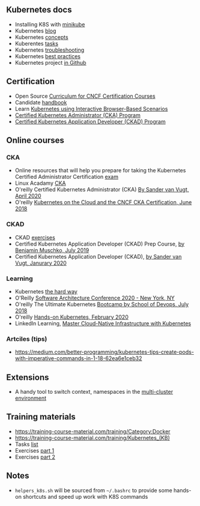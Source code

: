 ## Kubernetes docs

- Installing K8S with [minikube](https://kubernetes.io/docs/setup/learning-environment/minikube/)
- Kubernetes [blog](https://kubernetes.io/blog/)
- Kubernetes [concepts](https://kubernetes.io/docs/concepts/)
- Kuberentes [tasks](https://kubernetes.io/docs/tasks/)
- Kubernetes [troubleshooting](https://kubernetes.io/docs/tasks/debug-application-cluster/troubleshooting/)
- Kubernetes [best practices](https://kubernetes.io/docs/setup/best-practices/)
- Kubernetes project [in Github](https://github.com/kubernetes/)

## Certification

- Open Source [Curriculum for CNCF Certification Courses](https://github.com/cncf/curriculum)
- Candidate [handbook](https://docs.linuxfoundation.org/tc-docs/certification/lf-candidate-handbook)
- Learn [Kubernetes using Interactive Browser-Based Scenarios](https://www.katacoda.com/courses/kubernetes)
- [Certified Kubernetes Administrator (CKA) Program](https://www.cncf.io/certification/cka/)
- [Certified Kubernetes Application Developer (CKAD) Program](https://www.cncf.io/certification/ckad/)

## Online courses

### CKA
- Online resources that will help you prepare for taking the Kubernetes Certified Administrator Certification [exam](https://github.com/walidshaari/Kubernetes-Certified-Administrator)
- Linux Acadamy [CKA](https://linuxacademy.com/course/cloud-native-certified-kubernetes-administrator-cka/)
- O'reilly Certified Kubernetes Administrator (CKA) [By Sander van Vugt, April 2020](https://learning.oreilly.com/videos/certified-kubernetes-administrator/)
- O'reilly [Kubernetes on the Cloud and the CNCF CKA Certification, June 2018](https://learning.oreilly.com/videos/kubernetes-on-the/9781789531565)

### CKAD

- CKAD [exercises](https://github.com/dgkanatsios/CKAD-exercises)
- Certified Kubernetes Application Developer (CKAD) Prep Course, [by Benjamin Muschko, July 2019](https://learning.oreilly.com/videos/certified-kubernetes-application/9780136677628)
- Certified Kubernetes Application Developer (CKAD), [by Sander van Vugt, Janurary 2020](https://learning.oreilly.com/videos/certified-kubernetes-application/9780136677628)

### Learning

- Kubernetes [the hard way](https://github.com/kelseyhightower/kubernetes-the-hard-way)
- O'Reilly [Software Architecture Conference 2020 - New York, NY](https://learning.oreilly.com/videos/oreilly-software-architecture/0636920333777)
- O'reilly The Ultimate Kubernetes [Bootcamp by School of Devops, July 2018](https://learning.oreilly.com/videos/the-ultimate-kubernetes/9781789534115)
- O'reilly [Hands-on Kubernetes, February 2020](https://learning.oreilly.com/videos/hands-on-kubernetes/9780136702887)
- LinkedIn Learning, [Master Cloud-Native Infrastructure with Kubernetes](https://www.linkedin.com/learning/paths/master-cloud-native-infrastructure-with-kubernetes?u=2095204)

### Artciles (tips)

- https://medium.com/better-programming/kubernetes-tips-create-pods-with-imperative-commands-in-1-18-62ea6e1ceb32

## Extensions

- A handy tool to switch context, namespaces in the [multi-cluster environment](https://github.com/blendle/kns)

## Training materials

- https://training-course-material.com/training/Category:Docker
- https://training-course-material.com/training/Kubernetes_(KB)
- Tasks [list](https://ds.kamilbaran.pl/training/cka-ckad-sample-tasks.html)
- Exercises [part 1](http://ds.kamilbaran.pl/training/kube1.zip)
- Exercises [part 2](http://ds.kamilbaran.pl/training/kube2.zip)

## Notes

- `helpers_k8s.sh` will be sourced from `~/.bashrc` to provide some hands-on shortcuts and speed up work with K8S commands
